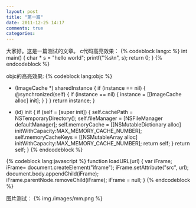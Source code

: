 ```yaml
---
layout: post
title: "第一篇"
date: 2011-12-25 14:17
comments: true
categories: 
---
```


大家好。这是一篇测试的文章。
c代码高亮效果：
{% codeblock lang:c %}
int main() {
    char * s = "hello world";
    printf("%s\n", s);
    return 0;
}
{% endcodeblock %}


objc的高亮效果:
{% codeblock lang:objc %}
+ (ImageCache *) sharedInstance {
    if (instance == nil) {
        @synchronized(self) {
            if (instance == nil) {
                instance = [[ImageCache alloc] init];
            }
        }
    }
    return instance;
}

- (id) init {
    if (self = [super init]) {
        self.cachePath = NSTemporaryDirectory();
        self.fileManager = [NSFileManager defaultManager];
        self.memoryCache = [[NSMutableDictionary alloc] initWithCapacity:MAX_MEMORY_CACHE_NUMBER];
        self.memoryCacheKeys = [[NSMutableArray alloc] initWithCapacity:MAX_MEMORY_CACHE_NUMBER];
        return self;
    }
    return self;
}
{% endcodeblock %}


{% codeblock lang:javascript %}
function loadURL(url) {
    var iFrame;
    iFrame= document.createElement("iframe");
    iFrame.setAttribute("src", url);
    document.body.appendChild(iFrame); 
    iFrame.parentNode.removeChild(iFrame);
    iFrame = null;
}
{% endcodeblock %}


图片测试：
{% img /images/mm.png %}




